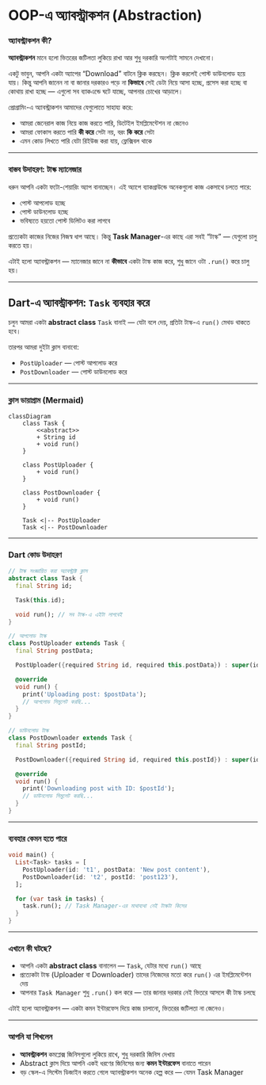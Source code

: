 # OOP-এ অ্যাবস্ট্রাকশন (Abstraction)

### অ্যাবস্ট্রাকশন কী?

**অ্যাবস্ট্রাকশন** মানে হলো ভিতরের জটিলতা লুকিয়ে রাখা আর শুধু দরকারি অংশটাই সামনে দেখানো।

একটু ভাবুন, আপনি একটা অ্যাপের “Download” বাটনে ক্লিক করছেন। ক্লিক করলেই পোস্ট ডাউনলোড হয়ে যায়। কিন্তু আপনি জানেন না বা জানার দরকারও পড়ে না **কিভাবে** সেই ডেটা নিয়ে আসা হচ্ছে, প্রসেস করা হচ্ছে বা কোথায় রাখা হচ্ছে — এগুলো সব ব্যাকএন্ডে ঘটে যাচ্ছে, আপনার চোখের আড়ালে।

প্রোগ্রামিং-এ অ্যাবস্ট্রাকশন আমাদের যেগুলোতে সাহায্য করে:

* আমরা জেনেরাল কাজ নিয়ে কাজ করতে পারি, ডিটেইল ইমপ্লিমেন্টেশন না জেনেও
* আমরা ফোকাস করতে পারি **কী করে** সেটা নয়, বরং **কি করে** সেটা
* এমন কোড লিখতে পারি যেটা রিইউজ করা যায়, ফ্লেক্সিবল থাকে

---

### বাস্তব উদাহরণ: টাস্ক ম্যানেজার

ধরুন আপনি একটা ফটো-শেয়ারিং অ্যাপ বানাচ্ছেন। এই অ্যাপে ব্যাকগ্রাউন্ডে অনেকগুলো কাজ একসাথে চলতে পারে:

* পোস্ট আপলোড হচ্ছে
* পোস্ট ডাউনলোড হচ্ছে
* ভবিষ্যতে হয়তো পোস্ট ডিলিটও করা লাগবে

প্রত্যেকটা কাজের নিজের নিজস্ব ধাপ আছে। কিন্তু **Task Manager**-এর কাছে এরা সবই “টাস্ক” — যেগুলো চালু করতে হয়।

এটাই হলো অ্যাবস্ট্রাকশন — ম্যানেজার জানে না **কীভাবে** একটা টাস্ক কাজ করে, শুধু জানে ওটা `.run()` করে চালু হয়।

---

## Dart-এ অ্যাবস্ট্রাকশন: `Task` ব্যবহার করে

চলুন আমরা একটা **abstract class** `Task` বানাই — যেটা বলে দেয়, প্রতিটা টাস্ক-এ `run()` মেথড থাকতে হবে।

তারপর আমরা দুইটা ক্লাস বানাবো:

* `PostUploader` — পোস্ট আপলোড করে
* `PostDownloader` — পোস্ট ডাউনলোড করে

---

### ক্লাস ডায়াগ্রাম (Mermaid)

```mermaid
classDiagram
    class Task {
        <<abstract>>
        + String id
        + void run()
    }

    class PostUploader {
        + void run()
    }

    class PostDownloader {
        + void run()
    }

    Task <|-- PostUploader
    Task <|-- PostDownloader
```

---

### Dart কোড উদাহরণ

```dart
// টাস্ক সংজ্ঞায়িত করা অ্যাবস্ট্রাক্ট ক্লাস
abstract class Task {
  final String id;

  Task(this.id);

  void run(); // সব টাস্ক-এ এইটা লাগবেই
}

// আপলোড টাস্ক
class PostUploader extends Task {
  final String postData;

  PostUploader({required String id, required this.postData}) : super(id);

  @override
  void run() {
    print('Uploading post: $postData');
    // আপলোড সিমুলেট করছি...
  }
}

// ডাউনলোড টাস্ক
class PostDownloader extends Task {
  final String postId;

  PostDownloader({required String id, required this.postId}) : super(id);

  @override
  void run() {
    print('Downloading post with ID: $postId');
    // ডাউনলোড সিমুলেট করছি...
  }
}
```

---

### ব্যবহার কেমন হতে পারে

```dart
void main() {
  List<Task> tasks = [
    PostUploader(id: 't1', postData: 'New post content'),
    PostDownloader(id: 't2', postId: 'post123'),
  ];

  for (var task in tasks) {
    task.run(); // Task Manager-এর মাথাব্যথা নেই টাস্কটা কিসের
  }
}
```

---

### এখানে কী ঘটছে?

* আপনি একটা **abstract class** বানালেন — `Task`, যেটার মধ্যে `run()` আছে
* প্রত্যেকটা টাস্ক (Uploader বা Downloader) তাদের নিজেদের মতো করে `run()` এর ইমপ্লিমেন্টেশন দেয়
* আপনার `Task Manager` শুধু `.run()` কল করে — তার জানার দরকার নেই ভিতরে আসলে কী টাস্ক চলছে

এটাই হলো অ্যাবস্ট্রাকশন — একটা কমন ইন্টারফেস দিয়ে কাজ চালানো, ভিতরের জটিলতা না জেনেও।

---

### আপনি যা শিখলেন

* **অ্যাবস্ট্রাকশন** কমপ্লেক্স জিনিসগুলো লুকিয়ে রাখে, শুধু দরকারি জিনিস দেখায়
* Abstract ক্লাস দিয়ে আপনি একই ধরণের জিনিসের জন্য **কমন ইন্টারফেস** বানাতে পারেন
* বড় স্কেল-এ সিস্টেম ডিজাইন করতে গেলে অ্যাবস্ট্রাকশন অনেক হেল্প করে — যেমন Task Manager

